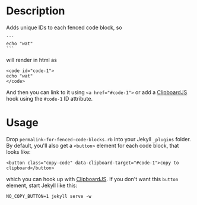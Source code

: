 # Description

Adds unique IDs to each fenced code block, so

````
```
echo "wat"
```
````

will render in html as 

```
<code id="code-1">
echo "wat"
</code>
```

And then you can link to it using `<a href="#code-1">` or add a [ClipboardJS](https://clipboardjs.com) hook using the `#code-1` ID attribute.

# Usage

Drop `permalink-for-fenced-code-blocks.rb` into your Jekyll `_plugins` folder. By default, you'll also get a `<button>` element for each code block, that looks like:

```
<button class="copy-code" data-clipboard-target="#code-1">copy to clipboard</button>
```

which you can hook up with [ClipboardJS](https://clipboardjs.com/#usage). If you don't want this `button` element, start Jekyll like this:

```
NO_COPY_BUTTON=1 jekyll serve -w
```
